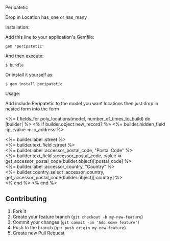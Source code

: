 Peripatetic

Drop in Location has_one or has_many

Installation:

Add this line to your application's Gemfile:

    gem 'peripatetic'

And then execute:

    $ bundle

Or install it yourself as:

    $ gem install peripatetic

Usage:

Add include Peripatetic to the model you want locations
then just drop in nested form into the form

<%= f.fields_for poly_locations(model, number_of_times_to_build) do |builder| %>
  <% if builder.object.new_record? %>
    <%= builder.hidden_field :ip, :value => ip_address %>
  <div class="field">
    <%= builder.label :street %><br />
    <%= builder.text_field :street %>
  </div>
  <div class="field">
    <%= builder.label :accessor_postal_code, "Postal Code" %><br />
    <%= builder.text_field :accessor_postal_code, :value => get_accessor_postal_code(builder.object)[:postal_code] %>
  </div>
  <div class="field">
    <%= builder.label :accessor_country, "Country" %><br />
    <%= builder.country_select :accessor_country, get_accessor_postal_code(builder.object)[:country] %>
  </div>
  <% end %>
<% end %>


## Contributing

1. Fork it
2. Create your feature branch (`git checkout -b my-new-feature`)
3. Commit your changes (`git commit -am 'Add some feature'`)
4. Push to the branch (`git push origin my-new-feature`)
5. Create new Pull Request
